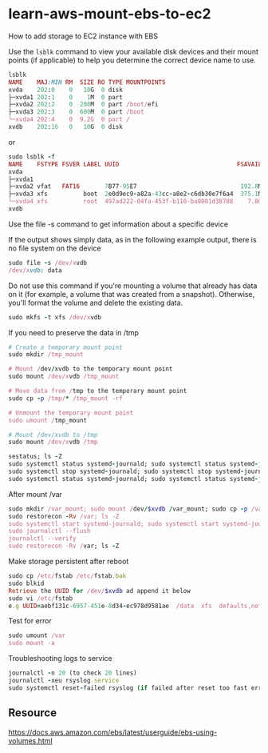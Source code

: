 # learn-aws-mount-ebs-to-ec2
How to add storage to EC2 instance with EBS

Use the `lsblk` command to view your available disk devices and their mount points (if applicable) to help you determine the correct device name to use.
```ruby
lsblk
NAME    MAJ:MIN RM  SIZE RO TYPE MOUNTPOINTS
xvda    202:0    0   10G  0 disk
├─xvda1 202:1    0    1M  0 part
├─xvda2 202:2    0  200M  0 part /boot/efi
├─xvda3 202:3    0  600M  0 part /boot
└─xvda4 202:4    0  9.2G  0 part /
xvdb    202:16   0   10G  0 disk
```
or
```ruby
sudo lsblk -f
NAME    FSTYPE FSVER LABEL UUID                                 FSAVAIL FSUSE% MOUNTPOINTS
xvda
├─xvda1
├─xvda2 vfat   FAT16       7B77-95E7                             192.8M     3% /boot/efi
├─xvda3 xfs          boot  2e0d9ec9-a82a-43cc-a8e2-c6db30e7f6a4  375.1M    30% /boot
└─xvda4 xfs          root  497ad222-04fa-453f-b110-ba8001d38788    7.8G    15% /
xvdb
```
Use the file -s command to get information about a specific device

If the output shows simply data, as in the following example output, there is no file system on the device
```ruby
sudo file -s /dev/xvdb
/dev/xvdb: data
```
Do not use this command if you're mounting a volume that already has data on it (for example, a volume that was created from a snapshot). Otherwise, you'll format the volume and delete the existing data.
```ruby
sudo mkfs -t xfs /dev/xvdb
```
If you need to preserve the data in /tmp
```ruby
# Create a temporary mount point
sudo mkdir /tmp_mount

# Mount /dev/xvdb to the temporary mount point
sudo mount /dev/xvdb /tmp_mount

# Move data from /tmp to the temporary mount point
sudo cp -p /tmp/* /tmp_mount -rf

# Unmount the temporary mount point
sudo umount /tmp_mount

# Mount /dev/xvdb to /tmp
sudo mount /dev/xvdb /tmp
```

```ruby
sestatus; ls -Z
sudo systemctl status systemd-journald; sudo systemctl status systemd-journald.socket; sudo systemctl status systemd-journald-dev-log.socket; sudo systemctl status rsyslog
sudo systemctl stop systemd-journald; sudo systemctl stop systemd-journald.socket; sudo systemctl stop systemd-journald-dev-log.socket; sudo systemctl stop rsyslog
sudo systemctl status systemd-journald; sudo systemctl status systemd-journald.socket; sudo systemctl status systemd-journald-dev-log.socket; sudo systemctl status rsyslog
```
After mount /var
```ruby
sudo mkdir /var_mount; sudo mount /dev/$xvdb /var_mount; sudo cp -p /var/* /var_mount -rf; sudo umount /var_mount; sudo mount /dev/$xvdb /var; sudo mkdir -p /var/log/journal
sudo restorecon -Rv /var; ls -Z
sudo systemctl start systemd-journald; sudo systemctl start systemd-journald.socket; sudo systemctl start systemd-journald-dev-log.socket; sudo systemctl start rsyslog
sudo journalctl --flush
journalctl --verify
sudo restorecon -Rv /var; ls -Z
```
Make storage persistent after reboot
```ruby
sudo cp /etc/fstab /etc/fstab.bak
sudo blkid
Retrieve the UUID for /dev/$xvdb ad append it below
sudo vi /etc/fstab
e.g UUID=aebf131c-6957-451e-8d34-ec978d9581ae  /data  xfs  defaults,nofail  0  2
```
Test for error
```ruby
sudo umount /var
sudo mount -a
```
Troubleshooting logs to service
```ruby
journalctl -n 20 (to check 20 lines)
journalctl -xeu rsyslog.service
sudo systemctl reset-failed rsyslog (if failed after reset too fast error)
```
## Resource
https://docs.aws.amazon.com/ebs/latest/userguide/ebs-using-volumes.html
